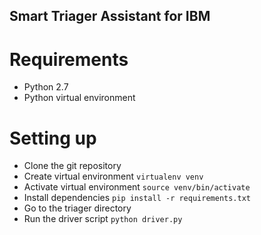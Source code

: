 ## Smart Triager Assistant for IBM

# Requirements

- Python 2.7
- Python virtual environment

# Setting up

- Clone the git repository
- Create virtual environment ```virtualenv venv```
- Activate virtual environment ```source venv/bin/activate```
- Install dependencies ```pip install -r requirements.txt```
- Go to the triager directory
- Run the driver script ```python driver.py```